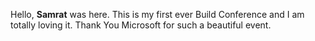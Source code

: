 Hello, **Samrat** was here.
This is my first ever Build Conference and I am totally loving it.
Thank You Microsoft for such a beautiful event.

